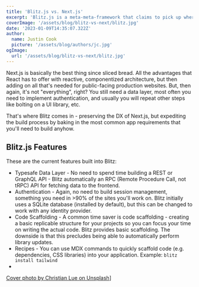 ```yaml
---
title: 'Blitz.js vs. Next.js'
excerpt: 'Blitz.js is a meta-meta-framework that claims to pick up where Next.js leaves off. What are the differences?'
coverImage: '/assets/blog/blitz-vs-next/blitz.jpg'
date: '2023-01-09T14:35:07.322Z'
author:
  name: Justin Cook
  picture: '/assets/blog/authors/jc.jpg'
ogImage:
  url: '/assets/blog/blitz-vs-next/blitz.jpg'
---
```


Next.js is basically the best thing since sliced bread. All the advantages that React has to offer with reactive, componentized architecture, but then adding on all that's needed for public-facing production websites. But, then again, it's not "everything", right? You still need a data layer, most often you need to implement authentication, and usually you will repeat other steps like bolting on a UI library, etc. 

That's where Blitz comes in - preserving the DX of Next.js, but expediting the build process by baking in the most common app requirements that you'll need to build anyhow.

## Blitz.js Features

These are the current features built into Blitz:

* Typesafe Data Layer - No need to spend time building a REST or GraphQL API - Blitz automatically an RPC (Remote Procedure Call, not tRPC) API for fetching data to the frontend.
* Authentication - Again, no need to build session management, something you need in >90% of the sites you'll work on. Blitz initially uses a SQLite database (installed by default), but this can be changed to work with any identity provider.
* Code Scaffolding - A common time saver is code scaffolding - creating a basic replicable structure for your projects so you can focus your time on writing the actual code. Blitz provides basic scaffolding. The downside is that this precludes being able to automatically perform library updates.
* Recipes - You can use MDX commands to quickly scaffold code (e.g. dependencies, CSS libraries) into your application. Example:
``` blitz install tailwind ```
* 

[Cover photo by Christian Lue on Unsplash](https://unsplash.com/photos/Qava0gzXYSo?utm_source=unsplash&utm_medium=referral&utm_content=creditCopyText)]